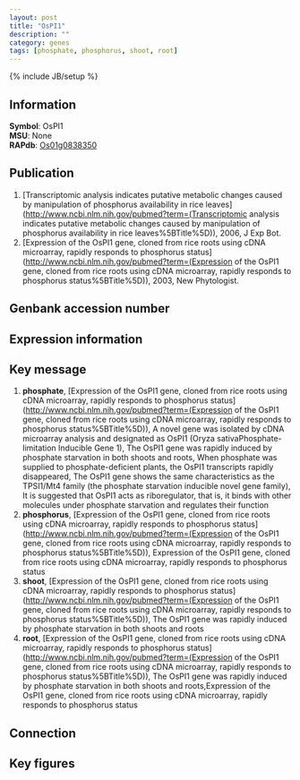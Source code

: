 ```yaml
---
layout: post
title: "OsPI1"
description: ""
category: genes
tags: [phosphate, phosphorus, shoot, root]
---
```

{% include JB/setup %}

## Information
__Symbol__: OsPI1  
__MSU__: None  
__RAPdb__: [Os01g0838350](http://rapdb.dna.affrc.go.jp/viewer/gbrowse_details/irgsp1?name=Os01g0838350)  

## Publication
1. [Transcriptomic analysis indicates putative metabolic changes caused by manipulation of phosphorus availability in rice leaves](http://www.ncbi.nlm.nih.gov/pubmed?term=(Transcriptomic analysis indicates putative metabolic changes caused by manipulation of phosphorus availability in rice leaves%5BTitle%5D)), 2006, J Exp Bot.
2. [Expression of the OsPI1 gene, cloned from rice roots using cDNA microarray, rapidly responds to phosphorus status](http://www.ncbi.nlm.nih.gov/pubmed?term=(Expression of the OsPI1 gene, cloned from rice roots using cDNA microarray, rapidly responds to phosphorus status%5BTitle%5D)), 2003, New Phytologist.

## Genbank accession number

## Expression information

## Key message
1. __phosphate__, [Expression of the OsPI1 gene, cloned from rice roots using cDNA microarray, rapidly responds to phosphorus status](http://www.ncbi.nlm.nih.gov/pubmed?term=(Expression of the OsPI1 gene, cloned from rice roots using cDNA microarray, rapidly responds to phosphorus status%5BTitle%5D)),  A novel gene was isolated by cDNA microarray analysis and designated as OsPI1 (Oryza sativaPhosphate-limitation Inducible Gene 1), The OsPI1 gene was rapidly induced by phosphate starvation in both shoots and roots, When phosphate was supplied to phosphate-deficient plants, the OsPI1 transcripts rapidly disappeared, The OsPI1 gene shows the same characteristics as the TPSI1/Mt4 family (the phosphate starvation inducible novel gene family), It is suggested that OsPI1 acts as riboregulator, that is, it binds with other molecules under phosphate starvation and regulates their function
2. __phosphorus__, [Expression of the OsPI1 gene, cloned from rice roots using cDNA microarray, rapidly responds to phosphorus status](http://www.ncbi.nlm.nih.gov/pubmed?term=(Expression of the OsPI1 gene, cloned from rice roots using cDNA microarray, rapidly responds to phosphorus status%5BTitle%5D)), Expression of the OsPI1 gene, cloned from rice roots using cDNA microarray, rapidly responds to phosphorus status
3. __shoot__, [Expression of the OsPI1 gene, cloned from rice roots using cDNA microarray, rapidly responds to phosphorus status](http://www.ncbi.nlm.nih.gov/pubmed?term=(Expression of the OsPI1 gene, cloned from rice roots using cDNA microarray, rapidly responds to phosphorus status%5BTitle%5D)),  The OsPI1 gene was rapidly induced by phosphate starvation in both shoots and roots
4. __root__, [Expression of the OsPI1 gene, cloned from rice roots using cDNA microarray, rapidly responds to phosphorus status](http://www.ncbi.nlm.nih.gov/pubmed?term=(Expression of the OsPI1 gene, cloned from rice roots using cDNA microarray, rapidly responds to phosphorus status%5BTitle%5D)),  The OsPI1 gene was rapidly induced by phosphate starvation in both shoots and roots,Expression of the OsPI1 gene, cloned from rice roots using cDNA microarray, rapidly responds to phosphorus status

## Connection

## Key figures


